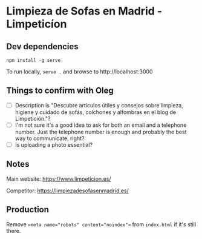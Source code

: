 # Limpieza de Sofas en Madrid - Limpeticíon

## Dev dependencies
```shell
npm install -g serve
```

To run locally, `serve .` and browse to http://localhost:3000

## Things to confirm with Oleg

- [ ] Description is "Descubre artículos útiles y consejos sobre limpieza, higiene y cuidado de sofás, colchones y alfombras en el blog de Limpetición."?
- [ ] I'm not sure it's a good idea to ask for both an email and a telephone number. Just the telephone number is enough and probably the best way to communicate, right?
- [ ] Is uploading a photo essential?

## Notes
Main website: https://www.limpeticion.es/

Competitor: https://limpiezadesofasenmadrid.es/

## Production

Remove `<meta name="robots" content="noindex">` from `index.html` if it's still there.
